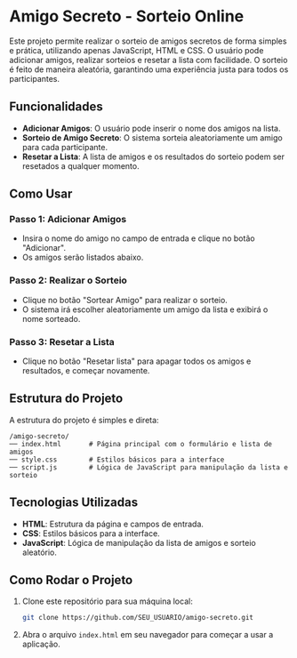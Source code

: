 
# Amigo Secreto - Sorteio Online

Este projeto permite realizar o sorteio de amigos secretos de forma simples e prática, utilizando apenas JavaScript, HTML e CSS. O usuário pode adicionar amigos, realizar sorteios e resetar a lista com facilidade. O sorteio é feito de maneira aleatória, garantindo uma experiência justa para todos os participantes.

## Funcionalidades

- **Adicionar Amigos**: O usuário pode inserir o nome dos amigos na lista.
- **Sorteio de Amigo Secreto**: O sistema sorteia aleatoriamente um amigo para cada participante.
- **Resetar a Lista**: A lista de amigos e os resultados do sorteio podem ser resetados a qualquer momento.

## Como Usar

### Passo 1: Adicionar Amigos
- Insira o nome do amigo no campo de entrada e clique no botão "Adicionar".
- Os amigos serão listados abaixo.

### Passo 2: Realizar o Sorteio
- Clique no botão "Sortear Amigo" para realizar o sorteio.
- O sistema irá escolher aleatoriamente um amigo da lista e exibirá o nome sorteado.

### Passo 3: Resetar a Lista
- Clique no botão "Resetar lista" para apagar todos os amigos e resultados, e começar novamente.

## Estrutura do Projeto

A estrutura do projeto é simples e direta:

```
/amigo-secreto/
── index.html       # Página principal com o formulário e lista de amigos
── style.css        # Estilos básicos para a interface
── script.js        # Lógica de JavaScript para manipulação da lista e sorteio
```
## Tecnologias Utilizadas

- **HTML**: Estrutura da página e campos de entrada.
- **CSS**: Estilos básicos para a interface.
- **JavaScript**: Lógica de manipulação da lista de amigos e sorteio aleatório.

## Como Rodar o Projeto

1. Clone este repositório para sua máquina local:
   ```bash
   git clone https://github.com/SEU_USUARIO/amigo-secreto.git
   ```

2. Abra o arquivo `index.html` em seu navegador para começar a usar a aplicação.


